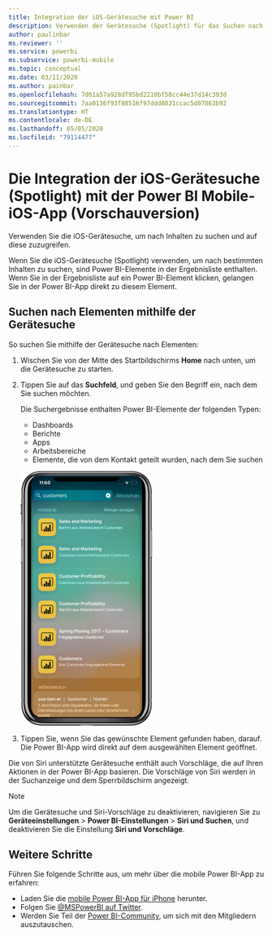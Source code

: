 ```yaml
---
title: Integration der iOS-Gerätesuche mit Power BI
description: Verwenden der Gerätesuche (Spotlight) für das Suchen nach benötigten Inhalten und das Zugreifen auf diese Inhalte
author: paulinbar
ms.reviewer: ''
ms.service: powerbi
ms.subservice: powerbi-mobile
ms.topic: conceptual
ms.date: 03/11/2020
ms.author: painbar
ms.openlocfilehash: 7d61a57a928df95bd2210bf58cc44e37d14c393d
ms.sourcegitcommit: 7aa0136f93f88516f97ddd8031ccac5d07863b92
ms.translationtype: HT
ms.contentlocale: de-DE
ms.lasthandoff: 05/05/2020
ms.locfileid: "79114477"
---
```

# <a name="ios-device-search-spotlight-integration-with-power-bi-mobile-ios-app-preview"></a>Die Integration der iOS-Gerätesuche (Spotlight) mit der Power BI Mobile-iOS-App (Vorschauversion)
Verwenden Sie die iOS-Gerätesuche, um nach Inhalten zu suchen und auf diese zuzugreifen.

Wenn Sie die iOS-Gerätesuche (Spotlight) verwenden, um nach bestimmten Inhalten zu suchen, sind Power BI-Elemente in der Ergebnisliste enthalten. Wenn Sie in der Ergebnisliste auf ein Power BI-Element klicken, gelangen Sie in der Power BI-App direkt zu diesem Element.

## <a name="find-items-using-device-search"></a>Suchen nach Elementen mithilfe der Gerätesuche

So suchen Sie mithilfe der Gerätesuche nach Elementen:

1. Wischen Sie von der Mitte des Startbildschirms **Home** nach unten, um die Gerätesuche zu starten.

2. Tippen Sie auf das **Suchfeld**, und geben Sie den Begriff ein, nach dem Sie suchen möchten.
 
   Die Suchergebnisse enthalten Power BI-Elemente der folgenden Typen:

    * Dashboards
    * Berichte
    * Apps
    * Arbeitsbereiche
    * Elemente, die von dem Kontakt geteilt wurden, nach dem Sie suchen

    ![Screenshot: Power BI-Suchergebnisse in der iOS-Gerätesuche](./media/mobile-apps-ios-siri-search/power-bi-spotlight-search.png)

 3. Tippen Sie, wenn Sie das gewünschte Element gefunden haben, darauf. Die Power BI-App wird direkt auf dem ausgewählten Element geöffnet. 

Die von Siri unterstützte Gerätesuche enthält auch Vorschläge, die auf Ihren Aktionen in der Power BI-App basieren. Die Vorschläge von Siri werden in der Suchanzeige und dem Sperrbildschirm angezeigt.

>[!NOTE]
>
>Um die Gerätesuche und Siri-Vorschläge zu deaktivieren, navigieren Sie zu **Geräteeinstellungen** > **Power BI-Einstellungen** > **Siri und Suchen**, und deaktivieren Sie die Einstellung **Siri und Vorschläge**.
>

## <a name="next-steps"></a>Weitere Schritte
Führen Sie folgende Schritte aus, um mehr über die mobile Power BI-App zu erfahren: 

* Laden Sie die [mobile Power BI-App für iPhone](https://go.microsoft.com/fwlink/?LinkId=522062) herunter.
* Folgen Sie [@MSPowerBI auf Twitter](https://twitter.com/MSPowerBI).
* Werden Sie Teil der [Power BI-Community](https://community.powerbi.com/), um sich mit den Mitgliedern auszutauschen.


